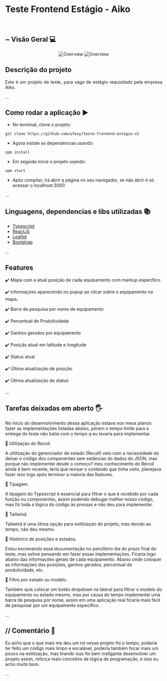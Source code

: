 <h1>Teste Frontend Estágio - Aiko</h1>

<br>

## ~ Visão Geral :computer:

<div align="center">
    <img src="https://media.discordapp.net/attachments/990708984212246529/990709009810071602/unknown.png?width=1364&height=670" alt="Overview">
  <img src="https://media.discordapp.net/attachments/990708984212246529/990709208989184080/unknown.png?width=1359&height=670" alt="Overview">
</div>

## Descrição do projeto 

<p align="justify">
  Este é um projeto de teste, para vaga de estágio requisitado pela empresa Aiko. 
</p>

... 

## Como rodar a aplicação :arrow_forward:

- No terminal, clone o projeto: 

```
git clone https://github.com/ufoxy/teste-frontend-estagio-v2
```
- Agora instale as dependencias usando:
```
npm install
```
- Em seguida inicie o projeto usando:
```
npm start
```
- Após compilar, irá abrir a página no seu navegador, se não abrir é só acessar o localhost:3000

... 

## Linguagens, dependencias e libs utilizadas :books:

- [Typescript](https://www.typescriptlang.org)
- [ReactJS](https://pt-br.reactjs.org/docs/create-a-new-react-app.html)
- [Leaflet](https://leafletjs.com/index.html)
- [Bootstrap](https://react-bootstrap.github.io)

...

## Features

:heavy_check_mark: Mapa com a atual posição de cada equipamento com markup especifico.

:heavy_check_mark: Informações aparecendo no popup ao clicar sobre o equipamento no mapa.

:heavy_check_mark: Barra de pesquisa por nome de equipamento

:heavy_check_mark: Percentual de Produtividade

:heavy_check_mark: Ganhos gerados por equipamento

:heavy_check_mark: Posição atual em latitude e longitude

:heavy_check_mark: Status atual

:heavy_check_mark: Última atualização de posição

:heavy_check_mark: Última atualização de status

...

## Tarefas deixadas em aberto :raised_hand_with_fingers_splayed:

No inicio do desenvolvimento dessa aplicação estava nos meus planos fazer as implementações listadas abaixo, pórem o tempo limite para a entrega do teste não batia com o tempo q eu levaria para implementar. 

:memo: Utilização do Recoil. 

A ultilização do gerenciador de estado (Recoil) veio com a necessidade de deixar o código dos componentes sem estâncias do dados do JSON, mas porque não implementei desde o começo? meu conhecimento do Recoil ainda é bem recente, teria que revisar o conteúdo que tinha visto, planejava fazer isso logo após terminar a maioria das features.

:memo: Tipagem.

A tipagem do Typescript é essencial para filtrar o que é recebido por cada função ou componentes, assim podendo debugar melhor nosso código, mas fiz toda a lógica do código às pressas e não deu para implementar.

:memo: Tailwind. 

Tailwind é uma ótima opção para estilização do projeto, mas devido ao tempo, não deu mesmo.

:memo: Histórico de posições e estados. 

Estou escrevendo essa documentação no penúltimo dia do prazo final do teste, mas estive pensando em fazer essas implementações. Ficaria logo abaixo das informações gerais de cada equipamento. Abaixo onde coloquei as informações das posições, ganhos gerados, percentual de produtividade, etc.

:memo: Filtro por estado ou modelo. 

Também quis colocar um botão dropdown na lateral para filtrar o modelo do equipamento ou estado mesmo, mas por causa do tempo implementei uma barra de pesquisa por nome, assim em uma aplicação real ficaria mais fácil de pesquisar por um equipamento específico.

...

## // Comentário :thought_balloon:

<p>Eu acho que o que mais me deu um nó nesse projeto foi o tempo, poderia ter feito um código mais limpo e escalável, poderia também focar mais um pouco na estilização, mas tirando isso foi bem instigante desenvolver um projeto assim, reforça mais conceitos de lógica de programação, e isso eu acho muito bom.</p>

...

